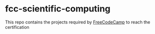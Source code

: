 # fcc-scientific-computing
This repo contains the projects required by [FreeCodeCamp](https://www.freecodecamp.org/learn/scientific-computing-with-python/) to reach the certification
